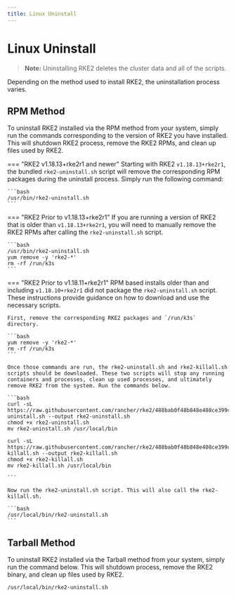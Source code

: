 ```yaml
---
title: Linux Uninstall
---
```


# Linux Uninstall

> **Note:**  Uninstalling RKE2 deletes the cluster data and all of the scripts.

Depending on the method used to install RKE2, the uninstallation process varies.

## RPM Method
To uninstall RKE2 installed via the RPM method from your system, simply run the commands corresponding to the version of RKE2 you have installed. This will shutdown RKE2 process, remove the RKE2 RPMs, and clean up files used by RKE2.

=== "RKE2 v1.18.13+rke2r1 and newer"
    Starting with RKE2 `v1.18.13+rke2r1`, the bundled `rke2-uninstall.sh` script will remove the corresponding RPM packages during the uninstall process. Simply run the following command:

    ```bash
    /usr/bin/rke2-uninstall.sh
    ```

=== "RKE2 Prior to v1.18.13+rke2r1"
    If you are running a version of RKE2 that is older than `v1.18.13+rke2r1`, you will need to manually remove the RKE2 RPMs after calling the `rke2-uninstall.sh` script.
    
    ```bash
    /usr/bin/rke2-uninstall.sh
    yum remove -y 'rke2-*'
    rm -rf /run/k3s
    ```

=== "RKE2 Prior to v1.18.11+rke2r1"
    RPM based installs older than and including `v1.18.10+rke2r1` did not package the `rke2-uninstall.sh` script. These instructions provide guidance on how to download and use the necessary scripts.

    First, remove the corresponding RKE2 packages and `/run/k3s` directory.

    ```bash
    yum remove -y 'rke2-*'
    rm -rf /run/k3s
    ```

    Once those commands are run, the rke2-uninstall.sh and rke2-killall.sh scripts should be downloaded. These two scripts will stop any running containers and processes, clean up used processes, and ultimately remove RKE2 from the system. Run the commands below.

    ```bash
    curl -sL https://raw.githubusercontent.com/rancher/rke2/488bab0f48b848e408ce399c32e7f5f73ce96129/bundle/bin/rke2-uninstall.sh --output rke2-uninstall.sh
    chmod +x rke2-uninstall.sh
    mv rke2-uninstall.sh /usr/local/bin

    curl -sL https://raw.githubusercontent.com/rancher/rke2/488bab0f48b848e408ce399c32e7f5f73ce96129/bundle/bin/rke2-killall.sh --output rke2-killall.sh
    chmod +x rke2-killall.sh
    mv rke2-killall.sh /usr/local/bin

    ```

    Now run the rke2-uninstall.sh script. This will also call the rke2-killall.sh.
    
    ```bash
    /usr/local/bin/rke2-uninstall.sh
    ```

## Tarball Method

To uninstall RKE2 installed via the Tarball method from your system, simply run the command below. This will shutdown process, remove the RKE2 binary, and clean up files used by RKE2.

```bash
/usr/local/bin/rke2-uninstall.sh
```
